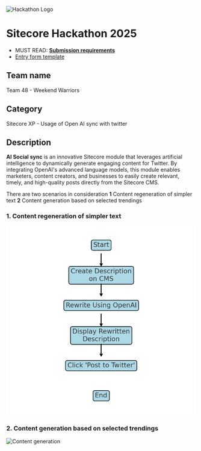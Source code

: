 ![Hackathon Logo](docs/images/hackathon.png?raw=true "Hackathon Logo")
# Sitecore Hackathon 2025

- MUST READ: **[Submission requirements](SUBMISSION_REQUIREMENTS.md)**
- [Entry form template](ENTRYFORM.md)
  
## Team name

Team 48 - Weekend Warriors

## Category

Sitecore XP - Usage of Open AI sync with twitter

## Description

**AI Social sync** is an innovative Sitecore module that leverages artificial intelligence to dynamically generate engaging content for Twitter. By integrating OpenAI's advanced language models, this module enables marketers, content creators, and businesses to easily create relevant, timely, and high-quality posts directly from the Sitecore CMS. 

There are two scenarios in consideration
**1** Content regeneration of simpler text
**2** Content generation based on selected trendings

### 1. Content regeneration of simpler text

![Content rewrite](docs/diagrams/content_rewrite.png)

### 2. Content generation based on selected trendings

![Content generation](docs/diagrams/content_genetate.png)


